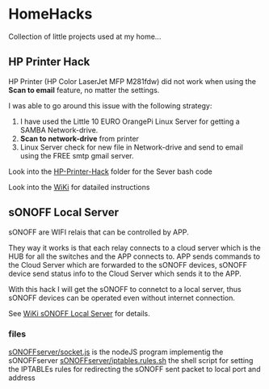 # HomeHacks
Collection of little projects used at my home...
## HP Printer Hack
HP Printer (HP Color LaserJet MFP M281fdw) did not work when using the **Scan to email** feature, no matter the settings.

I was able to go around this issue with the following strategy:

1. I have used the Little 10 EURO OrangePi Linux Server for getting a SAMBA Network-drive.
2. **Scan to network-drive** from printer
3. Linux Server check for new file in Network-drive and send to email using the FREE smtp gmail server.

Look into the [HP-Printer-Hack](https://github.com/mpalitto/HomeHacks/tree/HP-Printer-Hack/HP-Printer_Hack) folder for the Sever bash code

Look into the [WiKi](https://github.com/mpalitto/HomeHacks/wiki/HP-Printer-Hack) for datailed instructions

## sONOFF Local Server
sONOFF are WIFI relais that can be controlled by APP.

They way it works is that each relay connects to a cloud server which is the HUB for all the switches and the APP connects to.
APP sends commands to the Cloud Server which are forwarded to the sONOFF devices, sONOFF device send status info to the Cloud Server which sends it to the APP.

With this hack I will get the sONOFF to connetct to a local server, thus sONOFF devices can be operated even without internet connection.

See [WiKi sONOFF Local Server](https://github.com/mpalitto/HomeHacks/wiki/sONOFF-Local-Server) for details.

### files

[sONOFFserver/socket.js](https://github.com/mpalitto/HomeHacks/blob/sONOFFserver/sONOFFserver/socket.js) is the nodeJS program implementig the sONOFFserver
[sONOFFserver/iptables.rules.sh](https://github.com/mpalitto/HomeHacks/blob/sONOFFserver/sONOFFserver/iptables.rules.sh) the shell script for setting the IPTABLEs rules for redirecting the sONOFF sent packet to local port and address
